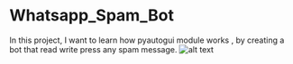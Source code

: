 # Whatsapp_Spam_Bot
In this project, I want to learn how pyautogui module works , by creating a bot that read write press any spam message.
![alt text]("C:\Users\saads\Downloads\spamMessage.jpeg")

